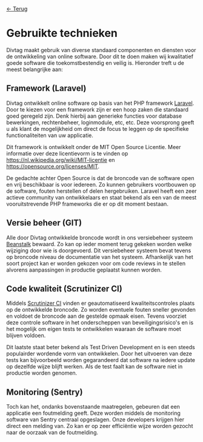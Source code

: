 [← Terug](/)

# Gebruikte technieken

Divtag maakt gebruik van diverse standaard componenten en diensten voor de ontwikkeling van online software. Door dit te doen maken wij kwalitatief goede software die toekomstbestendig en veilig is. Hieronder treft u de meest belangrijke aan:

## Framework (Laravel)

Divtag ontwikkelt online software op basis van het PHP framework [Laravel](https://laravel.com/). Door te kiezen voor een framework zijn er een hoop zaken die standaard goed geregeld zijn. Denk hierbij aan generieke functies voor database bewerkingen, rechtenbeheer, loginmodule, etc, etc. Deze voorsprong geeft u als klant de mogelijkheid om direct de focus te leggen op de specifieke functionaliteiten van uw applicatie.

Dit framework is ontwikkelt onder de MIT Open Source Licentie. Meer informatie over deze licentievorm is te vinden op https://nl.wikipedia.org/wiki/MIT-licentie en https://opensource.org/licenses/MIT.

De gedachte achter Open Source is dat de broncode van de software open en vrij beschikbaar is voor iedereen. Zo kunnen gebruikers voortbouwen op de software, fouten herstellen of delen hergebruiken. Laravel heeft een zeer actieve community van ontwikkelaars en staat bekend als een van de meest vooruitstrevende PHP frameworks die er op dit moment bestaan.

## Versie beheer (GIT)

Alle door Divtag ontwikkelde broncode wordt in ons versiebeheer systeem [Beanstalk](https://beanstalkapp.com/) bewaard. Zo kan op ieder moment terug gekeken worden welke wijziging door wie is doorgevoerd. Dit versiebeheer systeem bevat tevens op broncode niveau de documentatie van het systeem. Afhankelijk van het soort project kan er worden gekozen voor om code reviews in te stellen alvorens aanpassingen in productie geplaatst kunnen worden.

## Code kwaliteit (Scrutinizer CI)

Middels [Scrutinizer CI](https://scrutinizer-ci.com/) vinden er geautomatiseerd kwaliteitscontroles plaats op de ontwikkelde broncode. Zo worden eventuele fouten sneller gevonden en voldoet de broncode aan de gestelde opmaak eisen. Tevens voorziet deze controle software in het onderscheppen van beveiligingsrisico's en is het mogelijk om eigen tests te ontwikkelen waaraan de software moet blijven voldoen.

Dit laatste staat beter bekend als Test Driven Development en is een steeds populairder wordende vorm van ontwikkelen. Door het uitvoeren van deze tests kan bijvoorbeeld worden gegarandeerd dat software na iedere update op dezelfde wijze blijft werken. Als de test faalt kan de software niet in productie worden genomen.

## Monitoring (Sentry)

Toch kan het, ondanks bovenstaande maatregelen, gebeuren dat een applicatie een foutmelding geeft. Deze worden middels de monitoring software van Sentry centraal opgeslagen. Onze developers krijgen hier direct een melding van. Zo kan er op zeer efficiëntie wijze worden gezocht naar de oorzaak van de foutmelding.  
